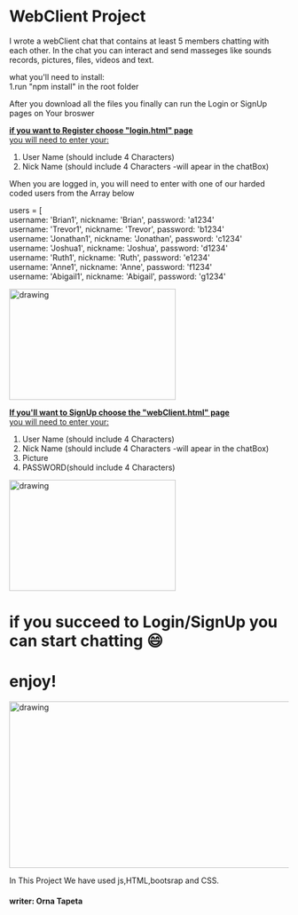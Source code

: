  # WebClient Project 


I wrote a webClient chat that contains at least 5 members chatting with each other. 
In the chat you can interact and send masseges like sounds records, pictures, files, videos and text.

what you'll need to install:<br />1.run "npm install" in the root folder  


After you download all the files you finally can run the Login or SignUp pages on Your broswer  

<ins>**if you want to Register choose "login.html" page**<br />
you will need to enter your:
1. User Name (should include 4 Characters)
2. Nick Name (should include 4 Characters -will apear in the chatBox) 

When you are logged in, you will need to enter with one of our harded coded users from the Array below 

 users = [<br />
  username: 'Brian1', nickname: 'Brian', password: 'a1234'<br />
  username: 'Trevor1', nickname: 'Trevor', password: 'b1234'<br />
  username: 'Jonathan1', nickname: 'Jonathan', password: 'c1234'<br />
  username: 'Joshua1', nickname: 'Joshua', password: 'd1234'<br />
  username: 'Ruth1', nickname: 'Ruth', password: 'e1234'<br />
  username: 'Anne1', nickname: 'Anne', password: 'f1234'<br />
  username: 'Abigail1', nickname: 'Abigail', password: 'g1234'<br />


<img src="https://user-images.githubusercontent.com/48882826/166236367-841e82cb-3d20-4a58-8246-5faebc40961b.png" alt="drawing" width="300" height="200"/>


<ins>**If you'll want to SignUp choose the "webClient.html" page**<br />
you will need to enter your:
1. User Name (should include 4 Characters)
2. Nick Name (should include 4 Characters -will apear in the chatBox) 
3. Picture
4. PASSWORD(should include 4 Characters)



<img src="https://user-images.githubusercontent.com/48882826/166236144-b161707c-e8ec-4602-b859-9647379301c1.png" alt="drawing" width="300" height="200"/>



# if you succeed to Login/SignUp you can start chatting  :smile:<br />
# enjoy!<br />
<img src="https://user-images.githubusercontent.com/48882826/166235670-84aac62c-9b1f-411f-9405-af28efc394a5.png" alt="drawing" width="600" height="300"/>
<br />

In This Project We have used js,HTML,bootsrap and CSS.<br /> 

#### writer:  Orna Tapeta 
